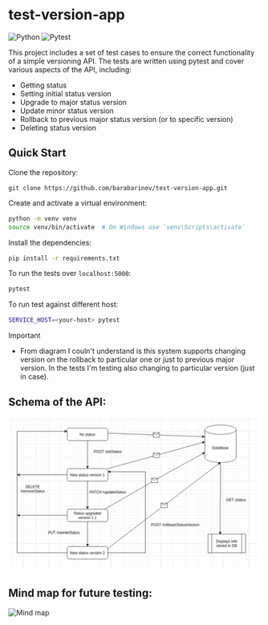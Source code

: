 # test-version-app

![Python](https://img.shields.io/badge/python-3670A0?style=for-the-badge&logo=python&logoColor=ffdd54)
![Pytest](https://img.shields.io/badge/pytest-003E51?style=for-the-badge&logo=pytest&logoColor=white)

This project includes a set of test cases to ensure the correct functionality of a simple versioning API. The tests are written using pytest and cover various aspects of the API, including:

- Getting status
- Setting initial status version
- Upgrade to major status version
- Update minor status version
- Rollback to previous major status version (or to specific version)
- Deleting status version

## Quick Start
Clone the repository:
```bash:
git clone https://github.com/barabarinov/test-version-app.git
```

Create and activate a virtual environment:
```bash
python -m venv venv
source venv/bin/activate  # On Windows use `venv\Scripts\activate`
```

Install the dependencies:
```bash
pip install -r requirements.txt
```

To run the tests over `localhost:5000`:
```bash
pytest
````

To run test against different host:
```bash
SERVICE_HOST=<your-host> pytest
```

> [!IMPORTANT]
> - From diagram I couln't understand is this system supports changing version on the rollback to particular one or just to previous major version. In the tests I'm testing also changing to particular version (just in case).
> 

## Schema of the API:
![Schema](pic/schema.png)

## Mind map for future testing:
![Mind map](pic/mind_map.jpg)
